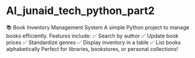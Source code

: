 # Al_junaid_tech_python_part2
📚 Book Inventory Management System A simple Python project to manage books efficiently. Features include:  ✅ Search by author ✅ Update book prices ✅ Standardize genres ✅ Display inventory in a table ✅ List books alphabetically  Perfect for libraries, bookstores, or personal collections! 
